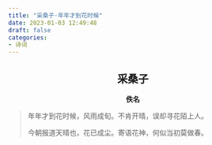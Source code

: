 ```yaml
---
title: "采桑子·年年才到花时候"
date: 2023-01-03 12:49:48
draft: false
categories:
- 诗词
---
```


## <center>采桑子</center>
**<center>佚名</center>**

> 年年才到花时候，风雨成旬。不肯开晴，误却寻花陌上人。
> 
> 今朝报道天晴也，花已成尘。寄语花神，何似当初莫做春。
